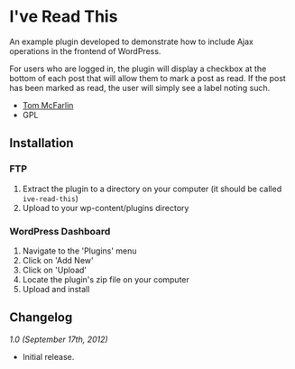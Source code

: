 # I've Read This

An example plugin developed to demonstrate how to include Ajax operations in the frontend of WordPress.

For users who are logged in, the plugin will display a checkbox at the bottom of each post that will allow them to mark a post as read. If the post has been marked as read, the user will simply see a label noting such.

* [Tom McFarlin](http://tommcfarlin.com)
* GPL

## Installation

### FTP

1. Extract the plugin to a directory on your computer (it should be called `ive-read-this`)
2. Upload to your wp-content/plugins directory

### WordPress Dashboard

1. Navigate to the 'Plugins' menu
2. Click on 'Add New'
3. Click on 'Upload'
4. Locate the plugin's zip file on your computer
5. Upload and install

## Changelog

_1.0 (September 17th, 2012)_

* Initial release.